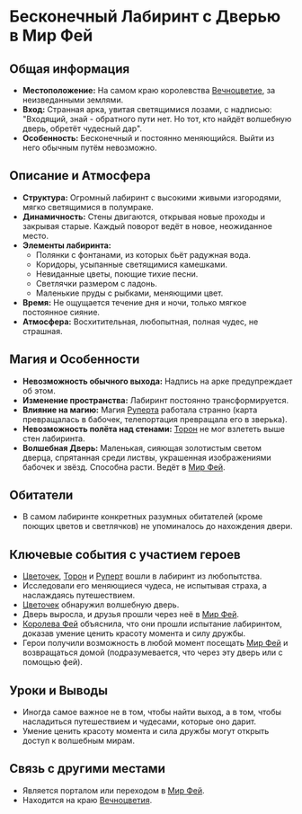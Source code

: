 # Бесконечный Лабиринт с Дверью в Мир Фей

## Общая информация

- **Местоположение:** На самом краю королевства [Вечноцветие](vechnotsvetie_korolevstvo.md), за неизведанными землями.
- **Вход:** Странная арка, увитая светящимися лозами, с надписью: "Входящий, знай - обратного пути нет. Но тот, кто найдёт волшебную дверь, обретёт чудесный дар".
- **Особенность:** Бесконечный и постоянно меняющийся. Выйти из него обычным путём невозможно.

## Описание и Атмосфера

- **Структура:** Огромный лабиринт с высокими живыми изгородями, мягко светящимися в полумраке.
- **Динамичность:** Стены двигаются, открывая новые проходы и закрывая старые. Каждый поворот ведёт в новое, неожиданное место.
- **Элементы лабиринта:**
  - Полянки с фонтанами, из которых бьёт радужная вода.
  - Коридоры, усыпанные светящимися камешками.
  - Невиданные цветы, поющие тихие песни.
  - Светлячки размером с ладонь.
  - Маленькие пруды с рыбками, меняющими цвет.
- **Время:** Не ощущается течение дня и ночи, только мягкое постоянное сияние.
- **Атмосфера:** Восхитительная, любопытная, полная чудес, не страшная.

## Магия и Особенности

- **Невозможность обычного выхода:** Надпись на арке предупреждает об этом.
- **Изменение пространства:** Лабиринт постоянно трансформируется.
- **Влияние на магию:** Магия [Руперта](../characters/main_heroes/rupert.md) работала странно (карта превращалась в бабочек, телепортация превращала его в зверька).
- **Невозможность полёта над стенами:** [Торон](../characters/main_heroes/toron.md) не мог взлететь выше стен лабиринта.
- **Волшебная Дверь:** Маленькая, сияющая золотистым светом дверца, спрятанная среди листвы, украшенная изображениями бабочек и звёзд. Способна расти. Ведёт в [Мир Фей](mir_fey.md).

## Обитатели

- В самом лабиринте конкретных разумных обитателей (кроме поющих цветов и светлячков) не упоминалось до нахождения двери.

## Ключевые события с участием героев

- [Цветочек](../characters/main_heroes/cvetochek.md), [Торон](../characters/main_heroes/toron.md) и [Руперт](../characters/main_heroes/rupert.md) вошли в лабиринт из любопытства.
- Исследовали его меняющиеся чудеса, не испытывая страха, а наслаждаясь путешествием.
- [Цветочек](../characters/main_heroes/cvetochek.md) обнаружил волшебную дверь.
- Дверь выросла, и друзья прошли через неё в [Мир Фей](mir_fey.md).
- [Королева Фей](../characters/friends_allies/koroleva_fey.md) объяснила, что они прошли испытание лабиринтом, доказав умение ценить красоту момента и силу дружбы.
- Герои получили возможность в любой момент посещать [Мир Фей](mir_fey.md) и возвращаться домой (подразумевается, что через эту дверь или с помощью фей).

## Уроки и Выводы

- Иногда самое важное не в том, чтобы найти выход, а в том, чтобы насладиться путешествием и чудесами, которые оно дарит.
- Умение ценить красоту момента и сила дружбы могут открыть доступ к волшебным мирам.

## Связь с другими местами

- Является порталом или переходом в [Мир Фей](mir_fey.md).
- Находится на краю [Вечноцветия](vechnotsvetie_korolevstvo.md).
